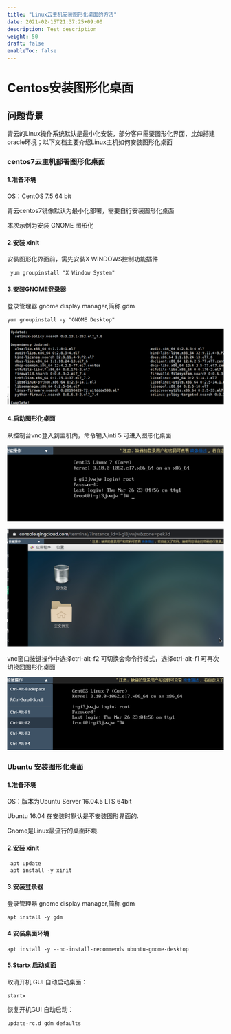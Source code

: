 ```yaml
---
title: "Linux云主机安装图形化桌面的方法"
date: 2021-02-15T21:37:25+09:00
description: Test description
weight: 50
draft: false
enableToc: false
---
```


# Centos安装图形化桌面

## 问题背景

青云的Linux操作系统默认是最小化安装，部分客户需要图形化界面，比如搭建oracle环境；以下文档主要介绍Linux主机如何安装图形化桌面

### centos7云主机部署图形化桌面

####  1.准备环境

  OS：CentOS 7.5 64 bit

  青云centos7镜像默认为最小化部署，需要自行安装图形化桌面

  本次示例为安装 GNOME 图形化

####  2.安装 xinit

 安装图形化界面前，需先安装X WINDOWS控制功能插件

```shell
 yum groupinstall "X Window System" 
```

####  3.安装GNOME登录器 

 登录管理器 gnome display manager,简称 gdm

```shell
yum groupinstall -y "GNOME Desktop"
```
 ![centos_GUI_1](../_images/centos_GUI_1.png)

####  4.启动图形化桌面

 从控制台vnc登入到主机内，命令输入inti 5 可进入图形化桌面

 ![centos_GUI_2.](../_images/centos_GUI_2.png)

 ![centos_GUI_3](../_images/centos_GUI_3.png)

 vnc窗口按键操作中选择ctrl-alt-f2 可切换会命令行模式，选择ctrl-alt-f1 可再次切换回图形化桌面

 ![centos_GUI_4](../_images/centos_GUI_4.png)



### Ubuntu 安装图形化桌面


 #### 1.准备环境

OS：版本为Ubuntu Server 16.04.5 LTS 64bit

Ubuntu 16.04 在安装时默认是不安装图形界面的.

Gnome是Linux最流行的桌面环境.

####  2.安装 xinit

```shell
 apt update
 apt install -y xinit  
```
####  3.安装登录器

 登录管理器 gnome display manager,简称 gdm

 ```shell
 apt install -y gdm 
 ```
####  4.安装桌面环境

 ```shell
 apt install -y --no-install-recommends ubuntu-gnome-desktop
 ```
####  5.Startx 启动桌面

 取消开机 GUI 自动启动桌面：

 ```shell
 startx
 ```
 恢复开机GUI 自动启动：
 ```shell
 update-rc.d gdm defaults
 ```
